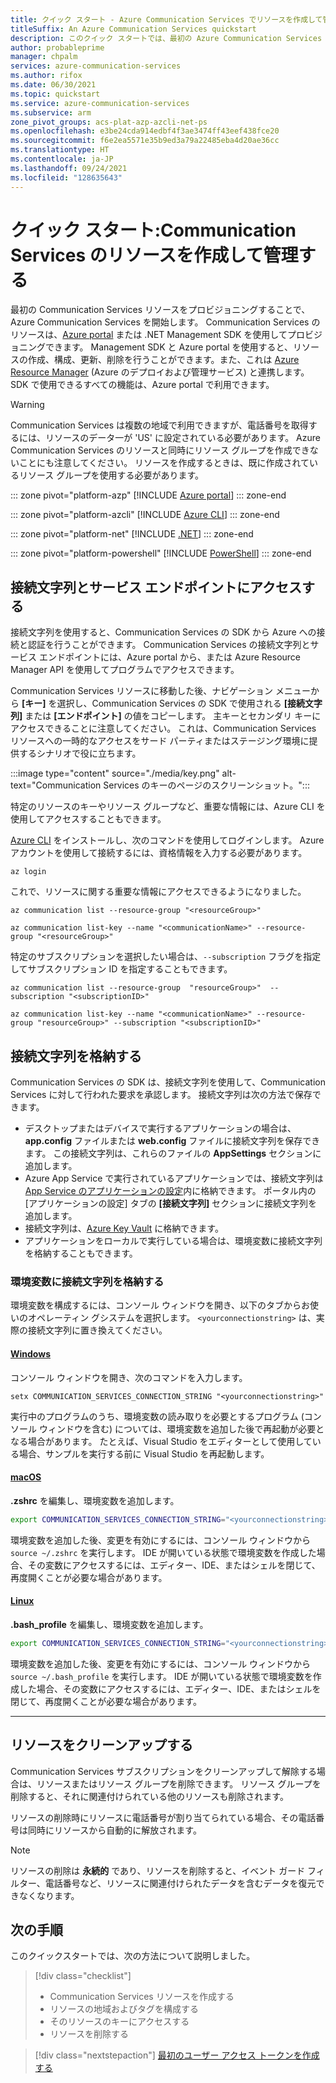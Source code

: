 ```yaml
---
title: クイック スタート - Azure Communication Services でリソースを作成して管理する
titleSuffix: An Azure Communication Services quickstart
description: このクイック スタートでは、最初の Azure Communication Services リソースを作成して管理する方法について説明します。
author: probableprime
manager: chpalm
services: azure-communication-services
ms.author: rifox
ms.date: 06/30/2021
ms.topic: quickstart
ms.service: azure-communication-services
ms.subservice: arm
zone_pivot_groups: acs-plat-azp-azcli-net-ps
ms.openlocfilehash: e3be24cda914edbf4f3ae3474ff43eef438fce20
ms.sourcegitcommit: f6e2ea5571e35b9ed3a79a22485eba4d20ae36cc
ms.translationtype: HT
ms.contentlocale: ja-JP
ms.lasthandoff: 09/24/2021
ms.locfileid: "128635643"
---
```

# <a name="quickstart-create-and-manage-communication-services-resources"></a>クイック スタート:Communication Services のリソースを作成して管理する

最初の Communication Services リソースをプロビジョニングすることで、Azure Communication Services を開始します。 Communication Services のリソースは、[Azure portal](https://portal.azure.com) または .NET Management SDK を使用してプロビジョニングできます。 Management SDK と Azure portal を使用すると、リソースの作成、構成、更新、削除を行うことができます。また、これは [Azure Resource Manager](../../azure-resource-manager/management/overview.md) (Azure のデプロイおよび管理サービス) と連携します。 SDK で使用できるすべての機能は、Azure portal で利用できます。 


> [!WARNING]
> Communication Services は複数の地域で利用できますが、電話番号を取得するには、リソースのデータ一が 'US' に設定されている必要があります。 Azure Communication Services のリソースと同時にリソース グループを作成できないことにも注意してください。 リソースを作成するときは、既に作成されているリソース グループを使用する必要があります。

::: zone pivot="platform-azp"
[!INCLUDE [Azure portal](./includes/create-resource-azp.md)]
::: zone-end

::: zone pivot="platform-azcli"
[!INCLUDE [Azure CLI](./includes/create-resource-azcli.md)]
::: zone-end

::: zone pivot="platform-net"
[!INCLUDE [.NET](./includes/create-resource-net.md)]
::: zone-end

::: zone pivot="platform-powershell"
[!INCLUDE [PowerShell](./includes/create-resource-powershell.md)]
::: zone-end


## <a name="access-your-connection-strings-and-service-endpoints"></a>接続文字列とサービス エンドポイントにアクセスする

接続文字列を使用すると、Communication Services の SDK から Azure への接続と認証を行うことができます。 Communication Services の接続文字列とサービス エンドポイントには、Azure portal から、または Azure Resource Manager API を使用してプログラムでアクセスできます。

Communication Services リソースに移動した後、ナビゲーション メニューから **[キー]** を選択し、Communication Services の SDK で使用される **[接続文字列]** または **[エンドポイント]** の値をコピーします。 主キーとセカンダリ キーにアクセスできることに注意してください。 これは、Communication Services リソースへの一時的なアクセスをサード パーティまたはステージング環境に提供するシナリオで役に立ちます。

:::image type="content" source="./media/key.png" alt-text="Communication Services のキーのページのスクリーンショット。":::

特定のリソースのキーやリソース グループなど、重要な情報には、Azure CLI を使用してアクセスすることもできます。 

[Azure CLI](/cli/azure/install-azure-cli-windows?tabs=azure-cli) をインストールし、次のコマンドを使用してログインします。 Azure アカウントを使用して接続するには、資格情報を入力する必要があります。
```azurecli
az login
```

これで、リソースに関する重要な情報にアクセスできるようになりました。
```azurecli
az communication list --resource-group "<resourceGroup>"

az communication list-key --name "<communicationName>" --resource-group "<resourceGroup>"
```

特定のサブスクリプションを選択したい場合は、```--subscription``` フラグを指定してサブスクリプション ID を指定することもできます。
```
az communication list --resource-group  "resourceGroup>"  --subscription "<subscriptionID>"

az communication list-key --name "<communicationName>" --resource-group "resourceGroup>" --subscription "<subscriptionID>"
```

## <a name="store-your-connection-string"></a>接続文字列を格納する

Communication Services の SDK は、接続文字列を使用して、Communication Services に対して行われた要求を承認します。 接続文字列は次の方法で保存できます。

* デスクトップまたはデバイスで実行するアプリケーションの場合は、**app.config** ファイルまたは **web.config** ファイルに接続文字列を保存できます。 この接続文字列は、これらのファイルの **AppSettings** セクションに追加します。
* Azure App Service で実行されているアプリケーションでは、接続文字列は [App Service のアプリケーションの設定](../../app-service/configure-common.md)内に格納できます。 ポータル内の [アプリケーションの設定] タブの **[接続文字列]** セクションに接続文字列を追加します。
* 接続文字列は、[Azure Key Vault](../../data-factory/store-credentials-in-key-vault.md) に格納できます。
* アプリケーションをローカルで実行している場合は、環境変数に接続文字列を格納することもできます。

### <a name="store-your-connection-string-in-an-environment-variable"></a>環境変数に接続文字列を格納する

環境変数を構成するには、コンソール ウィンドウを開き、以下のタブからお使いのオペレーティン グシステムを選択します。 `<yourconnectionstring>` は、実際の接続文字列に置き換えてください。

#### <a name="windows"></a>[Windows](#tab/windows)

コンソール ウィンドウを開き、次のコマンドを入力します。

```console
setx COMMUNICATION_SERVICES_CONNECTION_STRING "<yourconnectionstring>"
```

実行中のプログラムのうち、環境変数の読み取りを必要とするプログラム (コンソール ウィンドウを含む) については、環境変数を追加した後で再起動が必要となる場合があります。 たとえば、Visual Studio をエディターとして使用している場合、サンプルを実行する前に Visual Studio を再起動します。

#### <a name="macos"></a>[macOS](#tab/unix)

**.zshrc** を編集し、環境変数を追加します。

```bash
export COMMUNICATION_SERVICES_CONNECTION_STRING="<yourconnectionstring>"
```

環境変数を追加した後、変更を有効にするには、コンソール ウィンドウから `source ~/.zshrc` を実行します。 IDE が開いている状態で環境変数を作成した場合、その変数にアクセスするには、エディター、IDE、またはシェルを閉じて、再度開くことが必要な場合があります。

#### <a name="linux"></a>[Linux](#tab/linux)

**.bash_profile** を編集し、環境変数を追加します。

```bash
export COMMUNICATION_SERVICES_CONNECTION_STRING="<yourconnectionstring>"
```

環境変数を追加した後、変更を有効にするには、コンソール ウィンドウから `source ~/.bash_profile` を実行します。 IDE が開いている状態で環境変数を作成した場合、その変数にアクセスするには、エディター、IDE、またはシェルを閉じて、再度開くことが必要な場合があります。

---

## <a name="clean-up-resources"></a>リソースをクリーンアップする

Communication Services サブスクリプションをクリーンアップして解除する場合は、リソースまたはリソース グループを削除できます。 リソース グループを削除すると、それに関連付けられている他のリソースも削除されます。 

リソースの削除時にリソースに電話番号が割り当てられている場合、その電話番号は同時にリソースから自動的に解放されます。 

> [!Note]
> リソースの削除は **永続的** であり、リソースを削除すると、イベント ガード フィルター、電話番号など、リソースに関連付けられたデータを含むデータを復元できなくなります。

## <a name="next-steps"></a>次の手順

このクイックスタートでは、次の方法について説明しました。

> [!div class="checklist"]
> * Communication Services リソースを作成する
> * リソースの地域およびタグを構成する
> * そのリソースのキーにアクセスする
> * リソースを削除する

> [!div class="nextstepaction"]
> [最初のユーザー アクセス トークンを作成する](access-tokens.md)
